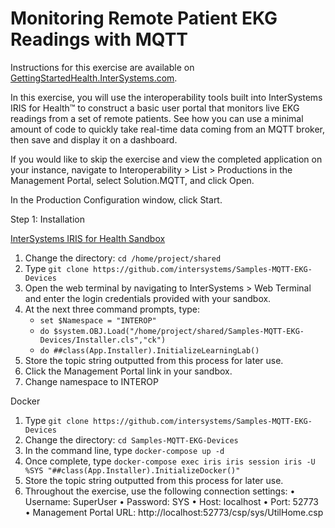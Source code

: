# Monitoring Remote Patient EKG Readings with MQTT 

Instructions for this exercise are available on [GettingStartedHealth.InterSystems.com](https://gettingstartedhealth.intersystems.com/).

In this exercise, you will use the interoperability tools built into InterSystems IRIS for Health™ to construct a basic user portal that monitors live EKG readings from a set of remote patients. See how you can use a minimal amount of code to quickly take real-time data coming from an MQTT broker, then save and display it on a dashboard.


If you would like to skip the exercise and view the completed application on your instance, navigate to Interoperability > List > Productions in the Management Portal, select Solution.MQTT, and click Open.

In the Production Configuration window, click Start.

Step 1: Installation

[InterSystems IRIS for Health Sandbox](https://www.intersystems.com/try-intersystems-iris-for-free/)

1.	Change the directory: `cd /home/project/shared`
2.	Type `git clone https://github.com/intersystems/Samples-MQTT-EKG-Devices`
3.	Open the web terminal by navigating to InterSystems > Web Terminal and enter the login credentials provided with your sandbox.
4.	At the next three command prompts, type:
    *	`set $Namespace = "INTEROP"`
    *	`do $system.OBJ.Load("/home/project/shared/Samples-MQTT-EKG-Devices/Installer.cls","ck")`
    *	`do ##class(App.Installer).InitializeLearningLab()`
5.	Store the topic string outputted from this process for later use.
6.	Click the Management Portal link in your sandbox.
7.	Change namespace to INTEROP

Docker
1.	Type `git clone https://github.com/intersystems/Samples-MQTT-EKG-Devices`
2.	Change the directory: `cd Samples-MQTT-EKG-Devices`
3.	In the command line, type `docker-compose up -d`
4.	Once complete, type `docker-compose exec iris iris session iris -U %SYS "##class(App.Installer).InitializeDocker()"`
5.	Store the topic string outputted from this process for later use.
6.	Throughout the exercise, use the following connection settings:
•	Username: SuperUser
•	Password: SYS
•	Host: localhost
•	Port: 52773
•	Management Portal URL: http://localhost:52773/csp/sys/UtilHome.csp


